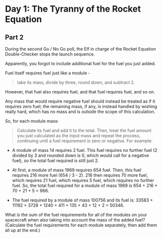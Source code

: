 # Day 1: The Tyranny of the Rocket Equation

## Part 2

During the second Go / No Go poll, the Elf in charge of the Rocket Equation Double-Checker stops the launch sequence. 

Apparently, you forgot to include additional fuel for the fuel you just added.

Fuel itself requires fuel just like a module - 

> take its mass, divide by three, round down, and subtract 2.

However, that fuel also requires fuel, and that fuel requires fuel, and so on.  

Any mass that would require negative fuel should instead be treated as if it requires zero fuel; the remaining mass, if any, is instead handled by wishing really hard, which has no mass and is outside the scope of this calculation.

So, for each module mass:
> Calculate its fuel and add it to the total. Then, treat the fuel amount you just calculated as the input mass and repeat the process, continuing until a fuel requirement is zero or negative. For example:

- A module of mass 14 requires 2 fuel. This fuel requires no further fuel (2 divided by 3 and rounded down is 0, which would call for a negative fuel), so the total fuel required is still just 2.

- At first, a module of mass 1969 requires 654 fuel. Then, this fuel requires 216 more fuel (654 / 3 - 2). 216 then requires 70 more fuel, which requires 21 fuel, which requires 5 fuel, which requires no further fuel. So, the total fuel required for a module of mass 1969 is 654 + 216 + 70 + 21 + 5 = 966.

- The fuel required by a module of mass 100756 and its fuel is: 33583 + 11192 + 3728 + 1240 + 411 + 135 + 43 + 12 + 2 = 50346.

What is the sum of the fuel requirements for all of the modules on your spacecraft when also taking into account the mass of the added fuel? (Calculate the fuel requirements for each module separately, then add them all up at the end.)